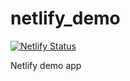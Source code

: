 # netlify_demo
[![Netlify Status](https://api.netlify.com/api/v1/badges/183b858a-e013-4f37-b87d-b512b4c8365c/deploy-status)](https://app.netlify.com/sites/helloworldwagnermattoscom/deploys)

Netlify demo app
